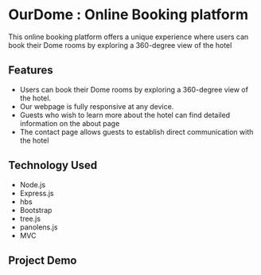 
# OurDome : Online Booking platform 
This online booking platform offers a unique experience where users can book their Dome rooms by exploring a 360-degree view of the hotel
## Features
-  Users can book their Dome rooms by exploring a 360-degree view of the hotel.
- Our webpage is fully responsive at any device.
- Guests who wish to learn more about the hotel can find detailed information on the about page
-  The contact page allows guests to establish direct communication with the hotel 
## Technology Used
- Node.js
- Express.js
- hbs
- Bootstrap
- tree.js
- panolens.js
- MVC
## Project Demo

